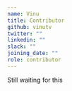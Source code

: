 ```yaml
---
name: Vinu
title: Contributor
github: vinutv
twitter: ""
linkedin: ""
slack: ""
joining_date: ""
role: contributor
---
```


Still waiting for this

